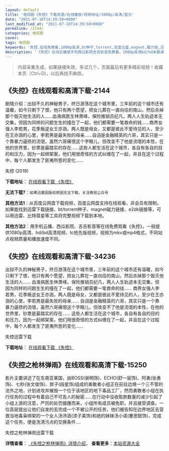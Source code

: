 ```yaml
---
layout: default
title: '电视剧《失控》下载资源/在线播放/视频地址/1080p/高清/蓝光'
date: "2021-07-10T14:39:58+0800"
last_modified_at: "2021-07-10T14:39:58+0800"
permalink: /2144/
categories: 电视剧
cover:
tags: 电视剧
keywords: '失控,在线免费看,1080p高清,bt种子,torrent,百度云盘,magnet,磁力链,迅雷下载资源'
description: '《失控》在线云播放手机西瓜影院吉吉影音免费看，1080p高清bd/hd未删减完整版和tc抢先枪版，mkv/mp4格式，附带bt/torrent种子、magnet/磁力链、百度云盘、网盘资源迅雷下载链接'
---
```


>内容采集生成，如果链接失效，多试几个，页面最后有更多精彩视频！收藏本页（Ctrl+D)，以后再找不麻烦。


## 《失控》在线观看和高清下载-2144

剧情介绍：出狱不久的神秘男子，终日游荡在这个城市里，三年前的这个城市还有温暖，如今只剩下了恨，他只有两个愿望，把女儿葬在一直向往的南山，然后杀掉那个毁灭他生活的人……血液病医生林萧峰，保险推销员纪凡，两人人生轨迹本无交集，但因为同样的问题生生的撞在了一起，他们都需要一笔救命的钱……商界女强人李若男，花季叛逆女王亦涵，两人既是母女，又都是彼此不爱待见的人，至少在王亦涵的心里，李若男是最失败的母亲……自诩是金融精英的六哥，其实只是一个靠暴力逼债的流氓，虽然六哥痛恨这个字眼儿，但改变不了他是流氓的本性，在他的世界里，钞票是最踏实的存在……这些人都生活在这个城市，各自有各自的目的和压力，因为一起绑架案，他们用很奇怪的方式纠缠在了一起，并且在这个过程中，每个人都发生了匪夷所思的变化……


失控 (2019)

**下载地址**： [在线观看下载 《失控》](https://www.btbtdy.me/btdy/dy14577.html) 


**无法下载?**：`如果迅雷因版权原因无法下载，关注微信公众号 `

**其他方法1**：从百度云网盘下载视频，百度云网盘支持在线观看，非会员有限制，如果能找到迅雷下载链接、bt/torrent种子、magnet磁力链接、e2dk链接等，可以用迅雷、比特彗星等工具将完整视频下载到本地。

**其他方法2**：用手机云播、西瓜影院、吉吉影音等在线免费观看《失控》，一般提供1080p高清、hd/bd高清视频、tc抢先版视频，视频为mkv或mp4格式，不同站点视频质量和播放速度不同。


## 《失控》在线观看和高清下载-34236

出狱不久的神秘男子，终日游荡在这个城市里，三年前的这个城市还有温暖，如今只剩下了恨，他只有两个愿望，把女儿葬在一直向往的南山，然后杀掉那个毁灭他生活的人…… 血液病医生林萧峰，保险推销员纪凡，两人人生轨迹本无交集，但因为同样的问题生生的撞在了一起，他们都需要一笔救命的钱…… 商界女强人李若男，花季叛逆女王亦涵，两人既是母女，又都是彼此不爱待见的人，至少在王亦涵的心里，李若男是最失败的母亲…… 自诩是金融精英的六哥，其实只是一个靠暴力逼债的流氓，虽然六哥痛恨这个字眼儿，但改变不了他是流氓的本性，在他的世界里，钞票是最踏实的存在…… 这些人都生活在这个城市，各自有各自的目的和压力，因为一起绑架案，他们用很奇怪的方式纠缠在了一起，并且在这个过程中，每个人都发生了匪夷所思的变化……


失控迅雷下载

**下载地址**： [在线观看下载 《失控》](https://www.993dy.com//vod-detail-id-34556.html) 


## 《失控之枪林弹雨》在线观看和高清下载-15250

影片主要讲述了在东南亚某国，由BOSS(谢明饰)、ECHO(舒一宸饰)、阿勇(张勇饰)、七秒(张文俊饰)、胖子(段星饰)组成的勇敢者小组正在前往边境一个三不管的法外之地，计划进攻并摧毁一个位于该地区的地下毒品工厂，然而勇敢者小组在执行任务的过程中有着自己不可告人的秘密......在行动中没收赃款数量的减少引起了小组上游的注意，严厉的处罚接踵而来，小组所有成员被免职，并且接受调查。一位高层提出让他们自发的去完成一个不被公开的任务，他们被告知在边界地区去营救当地毒枭绑架的一个女人汤沛涵(漆子美饰)和她的妹妹汤小诺(蹇思懿饰)，完成这个任务，便是洗清污点的交换条件....


失控之枪林弹雨迅雷下载

**详情查看**： [《失控之枪林弹雨》详情介绍](/movie/15250/)， **查看更多**：[本站资源大全](/movie/t/all/)

